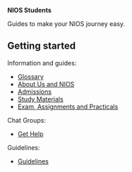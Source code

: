 <strong>NIOS Students</strong>

Guides to make your NIOS journey easy. 

## Getting started
Information and guides:
- [Glossary](/wiki/Glossary)
- [About Us and NIOS](/wiki/About)
- [Admissions](/wiki/Admissions)
- [Study Materials](/wiki/Study-Materials)
- [Exam, Assignments and Practicals](/wiki/Exams-Assignments)

Chat Groups:
- [Get Help](/wiki/Get_Help)

Guidelines:
- [Guidelines](/wiki/Guidelines)
